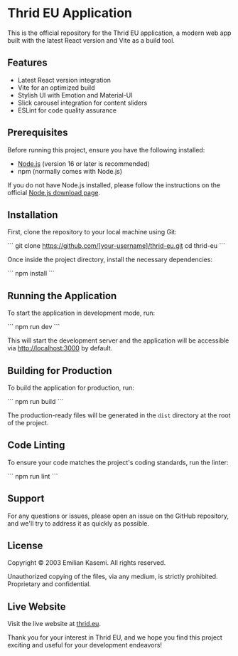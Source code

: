 # Thrid EU Application

This is the official repository for the Thrid EU application, a modern web app built with the latest React version and Vite as a build tool.

## Features

- Latest React version integration
- Vite for an optimized build
- Stylish UI with Emotion and Material-UI
- Slick carousel integration for content sliders
- ESLint for code quality assurance

## Prerequisites

Before running this project, ensure you have the following installed:

- [Node.js](https://nodejs.org/) (version 16 or later is recommended)
- npm (normally comes with Node.js)

If you do not have Node.js installed, please follow the instructions on the official [Node.js download page](https://nodejs.org/en/download/).

## Installation

First, clone the repository to your local machine using Git:

\```
git clone https://github.com/[your-username]/thrid-eu.git
cd thrid-eu
\```

Once inside the project directory, install the necessary dependencies:

\```
npm install
\```

## Running the Application

To start the application in development mode, run:

\```
npm run dev
\```

This will start the development server and the application will be accessible via [http://localhost:3000](http://localhost:3000) by default.

## Building for Production

To build the application for production, run:

\```
npm run build
\```

The production-ready files will be generated in the `dist` directory at the root of the project.

## Code Linting

To ensure your code matches the project's coding standards, run the linter:

\```
npm run lint
\```

## Support

For any questions or issues, please open an issue on the GitHub repository, and we'll try to address it as quickly as possible.

## License

Copyright © 2003 Emilian Kasemi. All rights reserved.

Unauthorized copying of the files, via any medium, is strictly prohibited. Proprietary and confidential.

## Live Website

Visit the live website at [thrid.eu](https://thrid.eu).

Thank you for your interest in Thrid EU, and we hope you find this project exciting and useful for your development endeavors!
